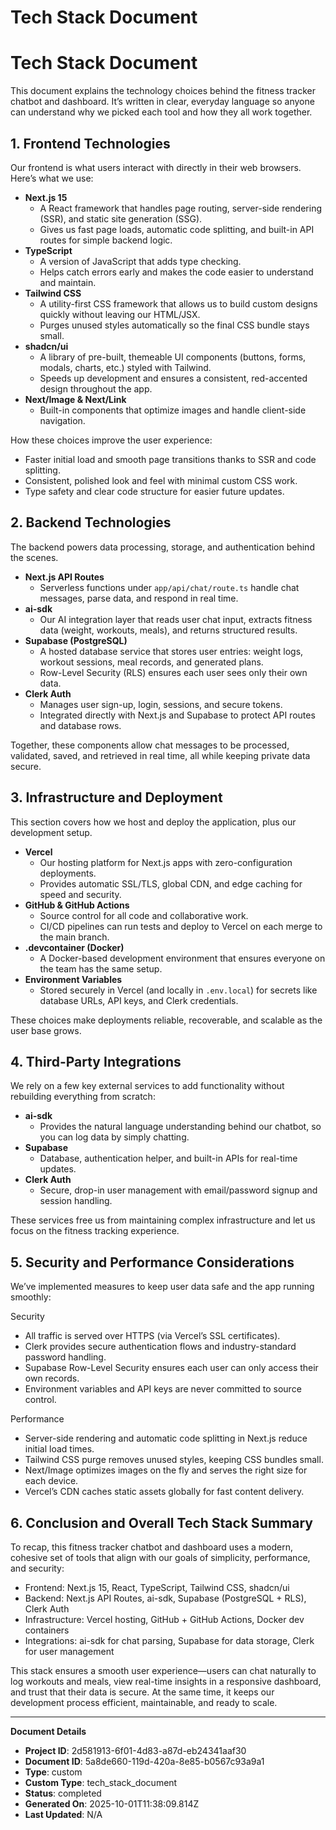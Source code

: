 # Tech Stack Document

# Tech Stack Document

This document explains the technology choices behind the fitness tracker chatbot and dashboard. It’s written in clear, everyday language so anyone can understand why we picked each tool and how they all work together.

## 1. Frontend Technologies

Our frontend is what users interact with directly in their web browsers. Here’s what we use:

- **Next.js 15**
  - A React framework that handles page routing, server-side rendering (SSR), and static site generation (SSG).
  - Gives us fast page loads, automatic code splitting, and built-in API routes for simple backend logic.
- **TypeScript**
  - A version of JavaScript that adds type checking.
  - Helps catch errors early and makes the code easier to understand and maintain.
- **Tailwind CSS**
  - A utility-first CSS framework that allows us to build custom designs quickly without leaving our HTML/JSX.
  - Purges unused styles automatically so the final CSS bundle stays small.
- **shadcn/ui**
  - A library of pre-built, themeable UI components (buttons, forms, modals, charts, etc.) styled with Tailwind.
  - Speeds up development and ensures a consistent, red-accented design throughout the app.
- **Next/Image & Next/Link**
  - Built-in components that optimize images and handle client-side navigation.

How these choices improve the user experience:
- Faster initial load and smooth page transitions thanks to SSR and code splitting.
- Consistent, polished look and feel with minimal custom CSS work.
- Type safety and clear code structure for easier future updates.

## 2. Backend Technologies

The backend powers data processing, storage, and authentication behind the scenes.

- **Next.js API Routes**
  - Serverless functions under `app/api/chat/route.ts` handle chat messages, parse data, and respond in real time.
- **ai-sdk**
  - Our AI integration layer that reads user chat input, extracts fitness data (weight, workouts, meals), and returns structured results.
- **Supabase (PostgreSQL)**
  - A hosted database service that stores user entries: weight logs, workout sessions, meal records, and generated plans.
  - Row-Level Security (RLS) ensures each user sees only their own data.
- **Clerk Auth**
  - Manages user sign-up, login, sessions, and secure tokens.
  - Integrated directly with Next.js and Supabase to protect API routes and database rows.

Together, these components allow chat messages to be processed, validated, saved, and retrieved in real time, all while keeping private data secure.

## 3. Infrastructure and Deployment

This section covers how we host and deploy the application, plus our development setup.

- **Vercel**
  - Our hosting platform for Next.js apps with zero-configuration deployments.
  - Provides automatic SSL/TLS, global CDN, and edge caching for speed and security.
- **GitHub & GitHub Actions**
  - Source control for all code and collaborative work.
  - CI/CD pipelines can run tests and deploy to Vercel on each merge to the main branch.
- **.devcontainer (Docker)**
  - A Docker-based development environment that ensures everyone on the team has the same setup.
- **Environment Variables**
  - Stored securely in Vercel (and locally in `.env.local`) for secrets like database URLs, API keys, and Clerk credentials.

These choices make deployments reliable, recoverable, and scalable as the user base grows.

## 4. Third-Party Integrations

We rely on a few key external services to add functionality without rebuilding everything from scratch:

- **ai-sdk**
  - Provides the natural language understanding behind our chatbot, so you can log data by simply chatting.
- **Supabase**
  - Database, authentication helper, and built-in APIs for real-time updates.
- **Clerk Auth**
  - Secure, drop-in user management with email/password signup and session handling.

These services free us from maintaining complex infrastructure and let us focus on the fitness tracking experience.

## 5. Security and Performance Considerations

We’ve implemented measures to keep user data safe and the app running smoothly:

Security
- All traffic is served over HTTPS (via Vercel’s SSL certificates).
- Clerk provides secure authentication flows and industry-standard password handling.
- Supabase Row-Level Security ensures each user can only access their own records.
- Environment variables and API keys are never committed to source control.

Performance
- Server-side rendering and automatic code splitting in Next.js reduce initial load times.
- Tailwind CSS purge removes unused styles, keeping CSS bundles small.
- Next/Image optimizes images on the fly and serves the right size for each device.
- Vercel’s CDN caches static assets globally for fast content delivery.

## 6. Conclusion and Overall Tech Stack Summary

To recap, this fitness tracker chatbot and dashboard uses a modern, cohesive set of tools that align with our goals of simplicity, performance, and security:

- Frontend: Next.js 15, React, TypeScript, Tailwind CSS, shadcn/ui
- Backend: Next.js API Routes, ai-sdk, Supabase (PostgreSQL + RLS), Clerk Auth
- Infrastructure: Vercel hosting, GitHub + GitHub Actions, Docker dev containers
- Integrations: ai-sdk for chat parsing, Supabase for data storage, Clerk for user management

This stack ensures a smooth user experience—users can chat naturally to log workouts and meals, view real-time insights in a responsive dashboard, and trust that their data is secure. At the same time, it keeps our development process efficient, maintainable, and ready to scale.

---
**Document Details**
- **Project ID**: 2d581913-6f01-4d83-a87d-eb24341aaf30
- **Document ID**: 5a8de660-119d-420a-8e85-b0567c93a9a1
- **Type**: custom
- **Custom Type**: tech_stack_document
- **Status**: completed
- **Generated On**: 2025-10-01T11:38:09.814Z
- **Last Updated**: N/A
